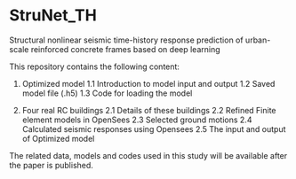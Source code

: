# StruNet_TH
Structural nonlinear seismic time-history response prediction of urban-scale reinforced concrete frames based on deep learning



This repository contains the following content:
1. Optimized model 
   1.1 Introduction to model input and output
   1.2 Saved model file (.h5) 
   1.3 Code for loading the model

2. Four real RC buildings
   2.1 Details of these buildings 
   2.2 Refined Finite element models in OpenSees
   2.3 Selected ground motions
   2.4 Calculated seismic responses using Opensees
   2.5 The input and output of Optimized model 



The related data, models and codes used in this study will be available after the paper is published.
